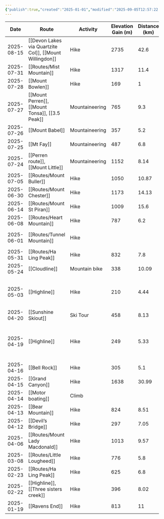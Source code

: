 ```yaml
---
{"publish":true,"created":"2025-01-01","modified":"2025-09-05T12:57:22.293-06:00","published":"2025-01-01","cssclasses":"","date":"2025-01-01"}
---
```



|    Date    |                          Route                          |    Activity    | Elevation Gain (m) | Distance (km) |                  People                   | Days |
| ---------- | ------------------------------------------------------- | -------------- | ------------------ | ------------- | ----------------------------------------- | ---- |
| 2025-08-15 | [[Devon Lakes via Quartzite Col]], [[Mount Willingdon]] |      Hike      |        2735        |     42.6      |               Adam, Francis               |  3   |
| 2025-07-31 |                    [[Routes/Mist Mountain]]                    |      Hike      |        1317        |     11.4      |                   Adam                    |  1   |
| 2025-07-28 |                    [[Mount Bowlen]]                     |      Hike      |        169         |       1       |                   Adam                    |  1   |
| 2025-07-27 |     [[Mount Perren]], [[Mount Tonsa]], [[3.5 Peak]]     | Mountaineering |        765         |      9.3      |                Adam, Jenna                |  1   |
| 2025-07-26 |                     [[Mount Babel]]                     | Mountaineering |        357         |      5.2      |              Adam, Nicholas               |  1   |
| 2025-07-25 |                       [[Mt Fay]]                        | Mountaineering |        487         |      6.8      |              Adam, Nicholas               |  1   |
| 2025-07-24 |           [[Perren route]], [[Mount Little]]            | Mountaineering |        1152        |     8.14      |              Adam, Nicholas               |  5   |
| 2025-07-05 |                    [[Routes/Mount Buller]]                     |      Hike      |        1050        |     10.87     |                   Adam                    |  1   |
| 2025-06-30 |                    [[Routes/Mount Chester]]                    |      Hike      |        1173        |     14.13     |                   Adam                    |  1   |
| 2025-06-14 |                   [[Routes/Mount St Piran]]                    |      Hike      |        1009        |     15.6      |                   Adam                    |  1   |
| 2025-06-08 |                   [[Routes/Heart Mountain]]                    |      Hike      |        787         |      6.2      |                   Adam                    |  1   |
| 2025-06-01 |                   [[Routes/Tunnel Mountain]]                   |      Hike      |                    |               |            Adam, Calvin, Emily            |  1   |
| 2025-05-31 |                    [[Routes/Ha Ling Peak]]                     |      Hike      |        832         |      7.8      |                   Adam                    |  1   |
| 2025-05-24 |                      [[Cloudline]]                      | Mountain bike  |        338         |     10.09     |               Adam, Colton                |  1   |
| 2025-05-03 |                      [[Highline]]                       |      Hike      |        210         |     4.44      |     Adam, Calvin, Emily, Laura, Ollie     |  1   |
| 2025-04-20 |                   [[Sunshine Skiout]]                   |    Ski Tour    |        458         |     8.13      |                   Adam                    |  1   |
| 2025-04-19 |                      [[Highline]]                       |      Hike      |        249         |     5.33      | Adam, Calvin, Colton, Emily, Laura, Ollie |  1   |
| 2025-04-16 |                      [[Bell Rock]]                      |      Hike      |        305         |      5.1      |               Adam, Francis               |  1   |
| 2025-04-15 |                    [[Grand Canyon]]                     |      Hike      |        1638        |     30.99     |               Adam, Francis               |  1   |
| 2025-04-14 |                    [[Motor boating]]                    |     Climb      |                    |               |               Adam, Francis               |  1   |
| 2025-04-13 |                    [[Bear Mountain]]                    |      Hike      |        824         |     8.51      |               Adam, Francis               |  1   |
| 2025-04-12 |                   [[Devil’s Bridge]]                    |      Hike      |        297         |     7.05      |               Adam, Francis               |  1   |
| 2025-04-06 |                [[Routes/Mount Lady Macdonald]]                 |      Hike      |        1013        |     9.57      |               Adam, Francis               |  1   |
| 2025-03-08 |                   [[Routes/Little Lougheed]]                   |      Hike      |        776         |      5.8      |                   Adam                    |  1   |
| 2025-02-23 |                    [[Routes/Ha Ling Peak]]                     |      Hike      |        625         |      6.8      |                   Adam                    |  1   |
| 2025-02-22 |          [[Highline]], [[Three sisters creek]]          |      Hike      |        396         |     8.02      |                   Adam                    |  1   |
| 2025-01-19 |                     [[Ravens End]]                      |      Hike      |        813         |      11       |                   Adam                    |  1   |